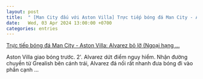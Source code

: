 ```yaml
---
layout: post
title:  " [Man City đấu với Aston Villa] Trực tiếp bóng đá Man City - Aston Villa: Alvarez bỏ lỡ (Ngoại hạng ..."
date:   Wed, 03 Apr 2024 13:00:00 +0700
categories: entries
---
```

[Trực tiếp bóng đá Man City - Aston Villa: Alvarez bỏ lỡ (Ngoại hạng ...](https://www.24h.com.vn/bong-da/truc-tiep-bong-da-man-city-aston-villa-khong-duoc-phep-say-chan-ngoai-hang-anh-c48a1556728.html)

Aston Villa giao bóng trước. 2&#39;. Alvarez dứt điểm nguy hiểm. Nhận đường chuyền từ Grealish bên cánh trái, Alvarez đá nối rất nhanh đưa bóng đi vào phần cạnh&nbsp;...

